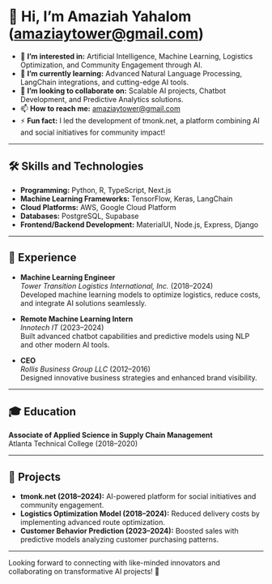 # 👋 Hi, I’m Amaziah Yahalom (amaziaytower@gmail.com)

- 👀 **I’m interested in:** Artificial Intelligence, Machine Learning, Logistics Optimization, and Community Engagement through AI.  
- 🌱 **I’m currently learning:** Advanced Natural Language Processing, LangChain integrations, and cutting-edge AI tools.  
- 💞️ **I’m looking to collaborate on:** Scalable AI projects, Chatbot Development, and Predictive Analytics solutions.  
- 📫 **How to reach me:** amaziaytower@gmail.com
- ⚡ **Fun fact:** I led the development of tmonk.net, a platform combining AI and social initiatives for community impact!  

---

## 🛠️ Skills and Technologies
- **Programming:** Python, R, TypeScript, Next.js  
- **Machine Learning Frameworks:** TensorFlow, Keras, LangChain  
- **Cloud Platforms:** AWS, Google Cloud Platform  
- **Databases:** PostgreSQL, Supabase  
- **Frontend/Backend Development:** MaterialUI, Node.js, Express, Django  

---

## 📜 Experience
- **Machine Learning Engineer**  
  *Tower Transition Logistics International, Inc.* (2018–2024)  
  Developed machine learning models to optimize logistics, reduce costs, and integrate AI solutions seamlessly.

- **Remote Machine Learning Intern**  
  *Innotech IT* (2023–2024)  
  Built advanced chatbot capabilities and predictive models using NLP and other modern AI tools.  

- **CEO**  
  *Rollis Business Group LLC* (2012–2016)  
  Designed innovative business strategies and enhanced brand visibility.

---

## 🎓 Education
**Associate of Applied Science in Supply Chain Management**  
Atlanta Technical College (2018–2020)

---

## 🚀 Projects
- **tmonk.net (2018–2024):** AI-powered platform for social initiatives and community engagement.  
- **Logistics Optimization Model (2018–2024):** Reduced delivery costs by implementing advanced route optimization.  
- **Customer Behavior Prediction (2023–2024):** Boosted sales with predictive models analyzing customer purchasing patterns.  

---

Looking forward to connecting with like-minded innovators and collaborating on transformative AI projects! 🚀
